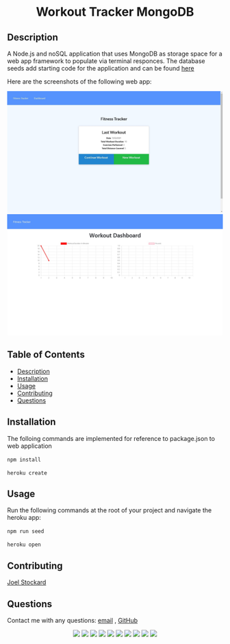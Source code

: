 # <h1 align="center">Workout Tracker MongoDB</h1>

</p>
   
## Description
  
A Node.js and noSQL application that uses MongoDB as storage space for a web app framework to populate via terminal responces. The database seeds add starting code for the application and can be found [here](./seeders/)

Here are the screenshots of the following web app:

![heroku app](/public/homepage.jpg)
![heroku dash](/public/dashboard.jpg)

## Table of Contents

- [Description](#description)
- [Installation](#installation)
- [Usage](#usage)
- [Contributing](#contributing)
- [Questions](#questions)

## Installation

The folloing commands are implemented for reference to package.json to web application

`npm install`

`heroku create`

## Usage

Run the following commands at the root of your project and navigate the heroku app:

`npm run seed`

`heroku open`

## Contributing

[Joel Stockard](https://github.com/jtstockard)

## Questions

Contact me with any questions: [email](jtstockard92@gmail.com) , [GitHub](https://github.com/jtstockard)<br />

<p align="center">
    <img src="https://img.shields.io/badge/Javascript-yellow" />
    <img src="https://img.shields.io/badge/jQuery-blue"  />
    <img src="https://img.shields.io/badge/-node.js-green" />
    <img src="https://img.shields.io/badge/-inquirer-red" >
    <img src="https://img.shields.io/badge/-json-orange" />
    <img src="https://img.shields.io/badge/-heroku-purple" />
    <img src="https://img.shields.io/badge/-mongodb-cyan" />
    <img src="https://img.shields.io/badge/-mongoose-white" />
    <img src="https://img.shields.io/badge/-morgan-teal" />
    <img src="https://img.shields.io/badge/-express-gold" />
